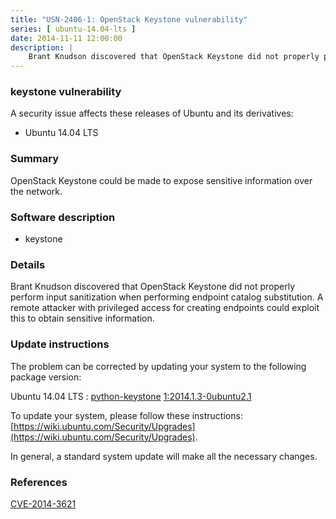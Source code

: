 ```yaml
---
title: "USN-2406-1: OpenStack Keystone vulnerability"
series: [ ubuntu-14.04-lts ]
date: 2014-11-11 12:00:00
description: |
    Brant Knudson discovered that OpenStack Keystone did not properly perform input sanitization when performing endpoint catalog substitution. A remote attacker with privileged access for creating endpoints could exploit this to obtain sensitive information. 
--- 
```

 
### keystone vulnerability

A security issue affects these releases of Ubuntu and its derivatives:

* Ubuntu 14.04 LTS

### Summary

OpenStack Keystone could be made to expose sensitive information over the network.

### Software description

* keystone 

### Details

Brant Knudson discovered that OpenStack Keystone did not properly perform input sanitization when performing endpoint catalog substitution. A remote attacker with privileged access for creating endpoints could exploit this to obtain sensitive information. 

### Update instructions

The problem can be corrected by updating your system to the following package version:

Ubuntu 14.04 LTS
 : [python-keystone](https://launchpad.net/ubuntu/+source/keystone) <span> [1:2014.1.3-0ubuntu2.1](https://launchpad.net/ubuntu/+source/keystone/1:2014.1.3-0ubuntu2.1) </span> 

To update your system, please follow these instructions: [https://wiki.ubuntu.com/Security/Upgrades](https://wiki.ubuntu.com/Security/Upgrades).

In general, a standard system update will make all the necessary changes. 

### References

 [CVE-2014-3621](http://people.ubuntu.com/~ubuntu-security/cve/CVE-2014-3621)
 
